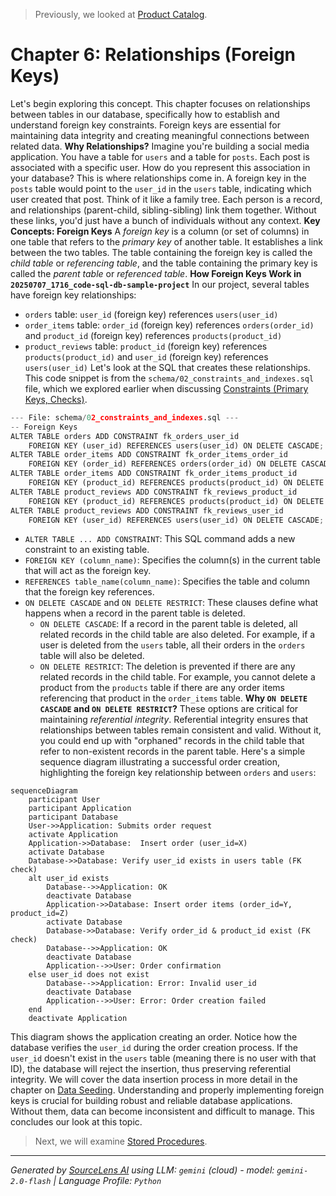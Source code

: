> Previously, we looked at [Product Catalog](05_product-catalog.md).

# Chapter 6: Relationships (Foreign Keys)
Let's begin exploring this concept. This chapter focuses on relationships between tables in our database, specifically how to establish and understand foreign key constraints. Foreign keys are essential for maintaining data integrity and creating meaningful connections between related data.
**Why Relationships?**
Imagine you're building a social media application. You have a table for `users` and a table for `posts`. Each post is associated with a specific user. How do you represent this association in your database? This is where relationships come in. A foreign key in the `posts` table would point to the `user_id` in the `users` table, indicating which user created that post.
Think of it like a family tree. Each person is a record, and relationships (parent-child, sibling-sibling) link them together. Without these links, you'd just have a bunch of individuals without any context.
**Key Concepts: Foreign Keys**
A *foreign key* is a column (or set of columns) in one table that refers to the *primary key* of another table. It establishes a link between the two tables. The table containing the foreign key is called the *child table* or *referencing table*, and the table containing the primary key is called the *parent table* or *referenced table*.
**How Foreign Keys Work in `20250707_1716_code-sql-db-sample-project`**
In our project, several tables have foreign key relationships:
*   `orders` table: `user_id` (foreign key) references `users(user_id)`
*   `order_items` table: `order_id` (foreign key) references `orders(order_id)` and `product_id` (foreign key) references `products(product_id)`
*   `product_reviews` table: `product_id` (foreign key) references `products(product_id)` and `user_id` (foreign key) references `users(user_id)`
Let's look at the SQL that creates these relationships. This code snippet is from the `schema/02_constraints_and_indexes.sql` file, which we explored earlier when discussing [Constraints (Primary Keys, Checks)](02_constraints-primary-keys-checks.md).
```python
--- File: schema/02_constraints_and_indexes.sql ---
-- Foreign Keys
ALTER TABLE orders ADD CONSTRAINT fk_orders_user_id
    FOREIGN KEY (user_id) REFERENCES users(user_id) ON DELETE CASCADE;
ALTER TABLE order_items ADD CONSTRAINT fk_order_items_order_id
    FOREIGN KEY (order_id) REFERENCES orders(order_id) ON DELETE CASCADE;
ALTER TABLE order_items ADD CONSTRAINT fk_order_items_product_id
    FOREIGN KEY (product_id) REFERENCES products(product_id) ON DELETE RESTRICT;
ALTER TABLE product_reviews ADD CONSTRAINT fk_reviews_product_id
    FOREIGN KEY (product_id) REFERENCES products(product_id) ON DELETE CASCADE;
ALTER TABLE product_reviews ADD CONSTRAINT fk_reviews_user_id
    FOREIGN KEY (user_id) REFERENCES users(user_id) ON DELETE CASCADE;
```
*   `ALTER TABLE ... ADD CONSTRAINT`:  This SQL command adds a new constraint to an existing table.
*   `FOREIGN KEY (column_name)`:  Specifies the column(s) in the current table that will act as the foreign key.
*   `REFERENCES table_name(column_name)`: Specifies the table and column that the foreign key references.
*   `ON DELETE CASCADE` and `ON DELETE RESTRICT`: These clauses define what happens when a record in the parent table is deleted.
    *   `ON DELETE CASCADE`: If a record in the parent table is deleted, all related records in the child table are also deleted.  For example, if a user is deleted from the `users` table, all their orders in the `orders` table will also be deleted.
    *   `ON DELETE RESTRICT`:  The deletion is prevented if there are any related records in the child table.  For example, you cannot delete a product from the `products` table if there are any order items referencing that product in the `order_items` table.
**Why `ON DELETE CASCADE` and `ON DELETE RESTRICT`?**
These options are critical for maintaining *referential integrity*. Referential integrity ensures that relationships between tables remain consistent and valid.  Without it, you could end up with "orphaned" records in the child table that refer to non-existent records in the parent table.
Here's a simple sequence diagram illustrating a successful order creation, highlighting the foreign key relationship between `orders` and `users`:
```mermaid
sequenceDiagram
    participant User
    participant Application
    participant Database
    User->>Application: Submits order request
    activate Application
    Application->>Database:  Insert order (user_id=X)
    activate Database
    Database->>Database: Verify user_id exists in users table (FK check)
    alt user_id exists
        Database-->>Application: OK
        deactivate Database
        Application->>Database: Insert order items (order_id=Y, product_id=Z)
        activate Database
        Database->>Database: Verify order_id & product_id exist (FK check)
        Database-->>Application: OK
        deactivate Database
        Application-->>User: Order confirmation
    else user_id does not exist
        Database-->>Application: Error: Invalid user_id
        deactivate Database
        Application-->>User: Error: Order creation failed
    end
    deactivate Application
```
This diagram shows the application creating an order. Notice how the database verifies the `user_id` during the order creation process. If the `user_id` doesn't exist in the `users` table (meaning there is no user with that ID), the database will reject the insertion, thus preserving referential integrity. We will cover the data insertion process in more detail in the chapter on [Data Seeding](05_data-seeding.md).
Understanding and properly implementing foreign keys is crucial for building robust and reliable database applications. Without them, data can become inconsistent and difficult to manage.
This concludes our look at this topic.

> Next, we will examine [Stored Procedures](07_stored-procedures.md).


---

*Generated by [SourceLens AI](https://github.com/openXFlow/sourceLensAI) using LLM: `gemini` (cloud) - model: `gemini-2.0-flash` | Language Profile: `Python`*